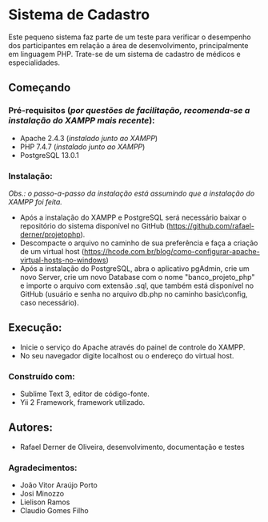 # Sistema de Cadastro

Este pequeno sistema faz parte de um teste para verificar o desempenho dos participantes em relação a área de desenvolvimento, principalmente em linguagem PHP.
Trate-se de um sistema de cadastro de médicos e especialidades.

## Começando

### Pré-requisitos (_por questões de facilitação, recomenda-se a instalação do XAMPP mais recente_):

- Apache 2.4.3 (_instalado junto ao XAMPP_)
- PHP 7.4.7 (_instalado junto ao XAMPP_)
- PostgreSQL 13.0.1

### Instalação:
_Obs.: o passo-a-passo da instalação está assumindo que a instalação do XAMPP foi feita._

- Após a instalação do XAMPP e PostgreSQL será necessário baixar o repositório do sistema disponível no GitHub (https://github.com/rafael-derner/projetophp).
- Descompacte o arquivo no caminho de sua preferência e faça a criação de um virtual host (https://hcode.com.br/blog/como-configurar-apache-virtual-hosts-no-windows)
- Após a instalação do PostgreSQL, abra o aplicativo pgAdmin, crie um novo Server, crie um novo Database com o nome "banco_projeto_php" e importe o arquivo com extensão .sql, que também está disponível no GitHub (usuário e senha no arquivo db.php no caminho basic\config, caso necessário).

## Execução:

- Inicie o serviço do Apache através do painel de controle do XAMPP.
- No seu navegador digite localhost ou o endereço do virtual host.

### Construído com:

- Sublime Text 3, editor de código-fonte.
- Yii 2 Framework, framework utilizado.

## Autores:

- Rafael Derner de Oliveira, desenvolvimento, documentação e testes

### Agradecimentos:

- João Vitor Araújo Porto
- Josi Minozzo
- Lielison Ramos
- Claudio Gomes Filho
